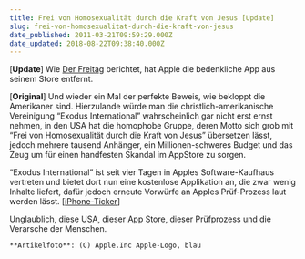 ```yaml
---
title: Frei von Homosexualität durch die Kraft von Jesus [Update]
slug: frei-von-homosexualitat-durch-die-kraft-von-jesus
date_published: 2011-03-21T09:59:29.000Z
date_updated: 2018-08-22T09:38:40.000Z
---
```


[**Update**] Wie [Der Freitag](http://www.freitag.de/alltag/1112-apple-bedenklich) berichtet, hat Apple die bedenkliche App aus seinem Store entfernt.

[**Original**] Und wieder ein Mal der perfekte Beweis, wie bekloppt die Amerikaner sind. Hierzulande würde man die christlich-amerikanische Vereinigung “Exodus International” wahrscheinlich gar nicht erst ernst nehmen, in den USA hat die homophobe Gruppe, deren Motto sich grob mit “Frei von Homosexualität durch die Kraft von Jesus” übersetzen lässt, jedoch mehrere tausend Anhänger, ein Millionen-schweres Budget und das Zeug um für einen handfesten Skandal im AppStore zu sorgen.

“Exodus International” ist seit vier Tagen in Apples Software-Kaufhaus vertreten und bietet dort nun eine kostenlose Applikation an, die zwar wenig Inhalte liefert, dafür jedoch erneute Vorwürfe an Apples Prüf-Prozess laut werden lässt. [[iPhone-Ticker](http://www.iphone-ticker.de/2011/03/21/arger-im-appstore-50-000-unterschreiben-petition-gegen-anti-schwulen-app/)]

Unglaublich, diese USA, dieser App Store, dieser Prüfprozess und die Verarsche der Menschen.

`**Artikelfoto**: (C) Apple.Inc Apple-Logo, blau`
